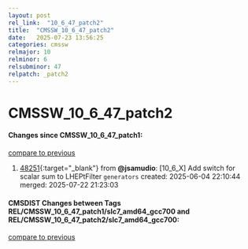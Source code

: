 ```yaml
---
layout: post
rel_link:  "10_6_47_patch2"
title:  "CMSSW_10_6_47_patch2"
date:   2025-07-23 13:56:25
categories: cmssw
relmajor: 10
relminor: 6
relsubminor: 47
relpatch: _patch2
---
```


# CMSSW_10_6_47_patch2
#### Changes since CMSSW_10_6_47_patch1:
[compare to previous](https://github.com/cms-sw/cmssw/compare/CMSSW_10_6_47_patch1...CMSSW_10_6_47_patch2)



1. [48251](http://github.com/cms-sw/cmssw/pull/48251){:target="_blank"}  from **@jsamudio**: [10_6_X] Add switch for scalar sum to LHEPtFilter `generators` created: 2025-06-04 22:10:44 merged: 2025-07-22 21:23:03

#### CMSDIST Changes between Tags REL/CMSSW_10_6_47_patch1/slc7_amd64_gcc700 and REL/CMSSW_10_6_47_patch2/slc7_amd64_gcc700:
[compare to previous](https://github.com/cms-sw/cmsdist/compare/REL/CMSSW_10_6_47_patch1/slc7_amd64_gcc700...REL/CMSSW_10_6_47_patch2/slc7_amd64_gcc700)


